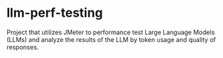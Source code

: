 # llm-perf-testing
Project that utilizes JMeter to performance test Large Language Models (LLMs) and analyze the results of the LLM by token usage and quality of responses.
